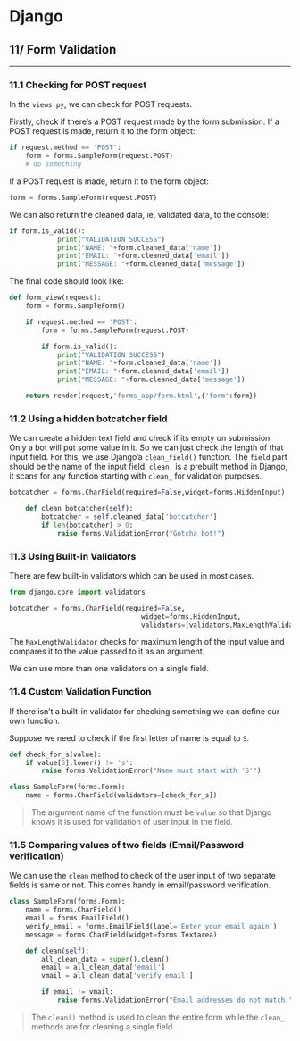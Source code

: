# Django

## 11/ Form Validation

---

### 11.1 Checking for POST request

In the `views.py`, we can check for POST requests.

Firstly, check if there’s a POST request made by the form submission. If a POST request is made, return it to the form object::

```py
if request.method == 'POST':
    form = forms.SampleForm(request.POST)
    # do something
```

If a POST request is made, return it to the form object:

```py
form = forms.SampleForm(request.POST)
```

We can also return the cleaned data, ie, validated data, to the console:

```py
if form.is_valid():
			print("VALIDATION SUCCESS")
			print("NAME: "+form.cleaned_data['name'])
			print("EMAIL: "+form.cleaned_data['email'])
			print("MESSAGE: "+form.cleaned_data['message'])
```

The final code should look like:

```py
def form_view(request):
	form = forms.SampleForm()

	if request.method == 'POST':
		form = forms.SampleForm(request.POST)

		if form.is_valid():
			print("VALIDATION SUCCESS")
			print("NAME: "+form.cleaned_data['name'])
			print("EMAIL: "+form.cleaned_data['email'])
			print("MESSAGE: "+form.cleaned_data['message'])

	return render(request,'forms_app/form.html',{'form':form})
```

### 11.2 Using a hidden botcatcher field

We can create a hidden text field and check if its empty on submission. Only a bot will put some value in it. So we can just check the length of that input field. For this, we use Django’a `clean_field()`  function. The `field` part should be the name of the input field. `clean_` is a prebuilt method in Django, it scans for any function starting with `clean_` for validation purposes.

```py
botcatcher = forms.CharField(required=False,widget=forms.HiddenInput)

	def clean_botcatcher(self):
		botcatcher = self.cleaned_data['botcatcher']
		if len(botcatcher) > 0:
			raise forms.ValidationError("Gotcha bot!")
```

### 11.3 Using Built-in Validators

There are few built-in validators which can be used in most cases.

```py
from django.core import validators

botcatcher = forms.CharField(required=False,
								 widget=forms.HiddenInput,
								 validators=[validators.MaxLengthValidator(0)])
```

The `MaxLengthValidator` checks for maximum length of the input value and compares it to the value passed to it as an argument.

We can use more than one validators on a single field.

### 11.4 Custom Validation Function

If there isn’t a built-in validator for checking something we can define our own function.

Suppose we need to check if the first letter of name is equal to `S`.

```py
def check_for_s(value):
	if value[0].lower() != 's':
		raise forms.ValidationError("Name must start with 'S'")

class SampleForm(forms.Form):
	name = forms.CharField(validators=[check_for_s])
```

> The argument name of the function must be `value` so that Django knows it is used for validation of user input in the field.

### 11.5 Comparing values of two fields (Email/Password verification)

We can use the `clean` method to check of the user input of two separate fields is same or not. This comes handy in email/password verification.

```py
class SampleForm(forms.Form):
	name = forms.CharField()
	email = forms.EmailField()
	verify_email = forms.EmailField(label='Enter your email again')
	message = forms.CharField(widget=forms.Textarea)

	def clean(self):
		all_clean_data = super().clean()
		email = all_clean_data['email']
		vmail = all_clean_data['verify_email']

		if email != vmail:
			raise forms.ValidationError("Email addresses do not match!")
```

> The `clean()` method is used to clean the entire form while the `clean_` methods are for cleaning a single field.